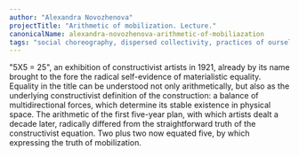 ```yaml
---
author: "Alexandra Novozhenova"
projectTitle: "Arithmetic of mobilization. Lecture."
canonicalName: alexandra-novozhenova-arithmetic-of-mobiliazation
tags: "social choreography, dispersed collectivity, practices of ourselves, 8-BIT DESIRE"
---
```

"5X5 = 25", an exhibition of constructivist artists in 1921, already by its name brought to the fore the radical self-evidence of materialistic equality. Equality in the title can be understood not only arithmetically, but also as the underlying constructivist definition of the construction: a balance of multidirectional forces, which determine its stable existence in physical space. The arithmetic of the first five-year plan, with which artists dealt a decade later, radically differed from the straightforward truth of the constructivist equation. Two plus two now equated five, by which expressing the truth of mobilization.
